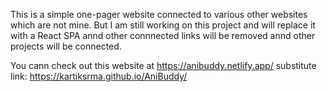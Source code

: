 This is a simple one-pager website connected to various other websites which are not mine.
But I am still working on this project and will replace it with a React SPA annd other connnected links will be removed
annd other projects will be connected.

You cann check out this website at https://anibuddy.netlify.app/
substitute link: https://kartiksrma.github.io/AniBuddy/
